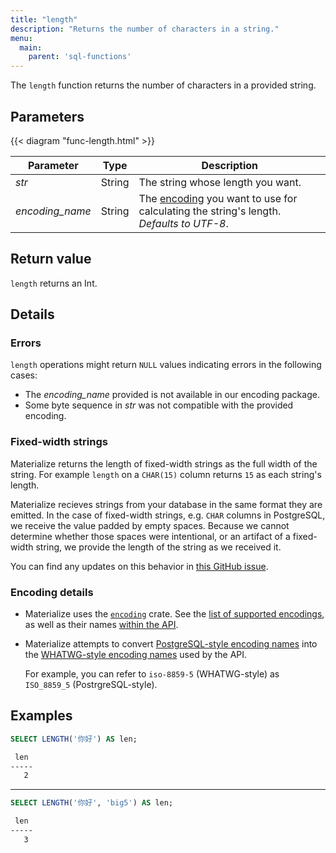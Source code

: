 ```yaml
---
title: "length"
description: "Returns the number of characters in a string."
menu:
  main:
    parent: 'sql-functions'
---
```


The `length` function returns the number of characters in a provided string.

## Parameters

{{< diagram "func-length.html" >}}

Parameter | Type | Description
----------|------|------------
_str_ | String | The string whose length you want.
_encoding&lowbar;name_ | String | The [encoding](#encoding-details) you want to use for calculating the string's length. _Defaults to UTF-8_.

## Return value

`length` returns an Int.

## Details

### Errors

`length` operations might return `NULL` values indicating errors in the following cases:

- The _encoding&lowbar;name_ provided is not available in our encoding package.
- Some byte sequence in _str_ was not compatible with the provided encoding.

### Fixed-width strings

Materialize returns the length of fixed-width strings as the full width of the string. For example `length` on a `CHAR(15)` column returns `15` as each string's length.

Materialize recieves strings from your database in the same format they are emitted. In the case of fixed-width strings, e.g. `CHAR` columns in PostgreSQL, we receive the value padded by empty spaces. Because we cannot determine whether those spaces were intentional, or an artifact of a fixed-width string, we provide the length of the string as we received it.

You can find any updates on this behavior in [this GitHub issue](https://github.com/MaterializeInc/materialize/issues/589).

### Encoding details

- Materialize uses the [`encoding`](https://crates.io/crates/encoding) crate. See the [list of supported encodings](https://lifthrasiir.github.io/rust-encoding/encoding/index.html#supported-encodings), as well as their names [within the API](https://github.com/lifthrasiir/rust-encoding/blob/4e79c35ab6a351881a86dbff565c4db0085cc113/src/label.rs).
- Materialize attempts to convert [PostgreSQL-style encoding names](https://www.postgresql.org/docs/9.5/multibyte.html) into the [WHATWG-style encoding names](https://encoding.spec.whatwg.org/) used by the API. 
    
    For example, you can refer to `iso-8859-5` (WHATWG-style) as `ISO_8859_5` (PostrgreSQL-style).

## Examples

```sql
SELECT LENGTH('你好') AS len;
```
```bash
 len
-----
   2
```

<hr/>

```sql
SELECT LENGTH('你好', 'big5') AS len;
```
```bash
 len
-----
   3
```
